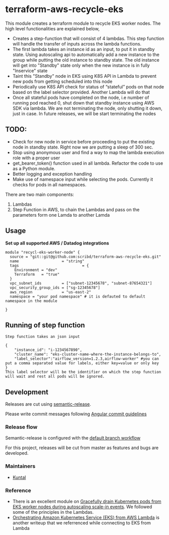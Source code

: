 # terraform-aws-recycle-eks

This module creates a terraform module to recycle EKS worker nodes. The high level functionalities are explained below,
 - Creates a step-function that will consist of 4 lambdas. This step function will handle the transfer of inputs across the lambda functions.
 - The first lambda takes an instance id as an input, to put it in standby state. Using autoscaling api to automatically add a new instance to the group while putting the old instance to standby state. The old instance will get into "Standby" state only when the new instance is in fully "Inservice" state
 - Taint this "Standby" node in EKS using K8S API in Lambda to prevent new pods from getting scheduled into this node
 - Periodically use K8S API check for status of “stateful” pods on that node based on the label selector provided. Another Lambda will do that
 - Once all stateful pods have completed on the node, i.e number of running pod reached 0, shut down that standby instance using AWS SDK via lambda. We are not terminating the node, only shutting it down, just in case. In future releases, we will be start terminating the nodes

## TODO:
 - Check for new node in service before proceeding to put the existing node in standby state. Right now we are putting a sleep of 300 sec.
 - Stop using anonymous user and find a way to map the lambda execution role with a proper user
 - get_bearer_token() function used in all lambda. Refactor the code to use as a Python module.
 - Better logging and exception handling
 - Make use of namespace input while selecting the pods. Currently it checks for pods in all namespaces.

There are two main components:

1. Lambdas
2. Step Function in AWS, to chain the Lambdas and pass on the parameters form one Lamda to another Lamda


## Usage

**Set up all supported AWS / Datadog integrations**

```
module "recycl-eks-worker-node" {
  source = "git::git@github.com:scribd/terraform-aws-recycle-eks.git"
  name                   = "string"
  tags                            = {
    Environment = "dev"
    Terraform   = "true"
  }
  vpc_subnet_ids         = ["subnet-12345678", "subnet-87654321"]
  vpc_security_group_ids = ["sg-12345678"]
  aws_region             = "us-east-2"
  namespace = "your pod namespace" # it is defauted to default namespace in the module

}
```

## Running of step function

```
Step function takes an json input 

{
    "instance_id": "i-1234567890",
    "cluster_name": "eks-cluster-name-where-the-instance-belongs-to",
    "label_selector":"airflow_version=1.2.3,airflow-worker" #you can put a comma separated value for labels, either key=value or only key
}
This label selector will be the identifier on which the step function will wait and rest all pods will be ignored.

```

## Development

Releases are cut using [semantic-release](https://github.com/semantic-release/semantic-release).

Please write commit messages following [Angular commit guidelines](https://github.com/angular/angular.js/blob/master/DEVELOPERS.md#-git-commit-guidelines)


### Release flow

Semantic-release is configured with the [default branch workflow](https://semantic-release.gitbook.io/semantic-release/usage/configuration#branches)

For this project, releases will be cut from master as features and bugs are developed.


### Maintainers
- [Kuntal](https://github.com/kuntalkumarbasu)

### Reference
- There is an excellent module on [Gracefully drain Kubernetes pods from EKS worker nodes during autoscaling scale-in events](https://github.com/aws-samples/amazon-k8s-node-drainer). We followed some of the principles in the Lambdas.
- [Orchestrating Amazon Kubernetes Service (EKS) from AWS Lambda](https://medium.com/@alejandro.millan.frias/managing-kubernetes-from-aws-lambda-7922c3546249) is another writeup that we referrenced while connecting to EKS from Lambda
